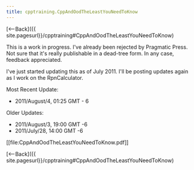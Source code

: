 ```yaml
---
title: cpptraining.CppAndOodTheLeastYouNeedToKnow
---
```

[<--Back]({{ site.pagesurl}}/cpptraining#CppAndOodTheLeastYouNeedToKnow)

This is a work in progress. I've already been rejected by Pragmatic Press. Not sure that it's really publishable in a dead-tree form. In any case, feedback appreciated.

I've just started updating this as of July 2011. I'll be posting updates again as I work on the RpnCalculator.

Most Recent Update: 
* 2011/August/4, 01:25 GMT - 6

Older Updates:
* 2011/August/3, 19:00 GMT -6
* 2011/July/28, 14:00 GMT -6

[[file:CppAndOodTheLeastYouNeedToKnow.pdf]]

[<--Back]({{ site.pagesurl}}/cpptraining#CppAndOodTheLeastYouNeedToKnow)
